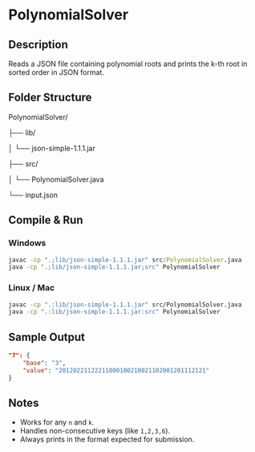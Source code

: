 # PolynomialSolver

## Description
Reads a JSON file containing polynomial roots and prints the k-th root in sorted order in JSON format.

## Folder Structure

PolynomialSolver/

├── lib/

│   └── json-simple-1.1.1.jar

├── src/

│   └── PolynomialSolver.java

└── input.json



## Compile & Run

### Windows
```cmd
javac -cp ".;lib/json-simple-1.1.1.jar" src/PolynomialSolver.java
java -cp ".;lib/json-simple-1.1.1.jar;src" PolynomialSolver
````

### Linux / Mac

```bash
javac -cp ".:lib/json-simple-1.1.1.jar" src/PolynomialSolver.java
java -cp ".:lib/json-simple-1.1.1.jar:src" PolynomialSolver
```

## Sample Output

```json
"7": {
    "base": "3",
    "value": "20120221122211000100210021102001201112121"
}
```

## Notes

* Works for any `n` and `k`.
* Handles non-consecutive keys (like `1,2,3,6`).
* Always prints in the format expected for submission.


